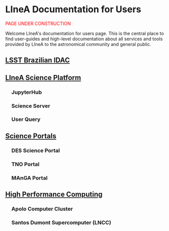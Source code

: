 # LIneA Documentation for Users

<font color=red> PAGE UNDER CONSTRUCTION </font>

Welcome LIneA's documentation for users page. This is the central place to find user-guides and high-level documentation about all services and tools provided by LIneA to the astronomical community and general public.  

## [LSST Brazilian IDAC](idac.md)


## [LIneA Science Platform](lsp.md)

### &nbsp;&nbsp;&nbsp;&nbsp; JupyterHub

### &nbsp;&nbsp;&nbsp;&nbsp; Science Server

### &nbsp;&nbsp;&nbsp;&nbsp; User Query

## [Science Portals](sci_portals.md)

### &nbsp;&nbsp;&nbsp;&nbsp; DES Science Portal

### &nbsp;&nbsp;&nbsp;&nbsp; TNO Portal

### &nbsp;&nbsp;&nbsp;&nbsp; MAnGA Portal

## [High Performance Computing](hpc.md)

### &nbsp;&nbsp;&nbsp;&nbsp; Apolo Computer Cluster

### &nbsp;&nbsp;&nbsp;&nbsp; Santos Dumont Supercomputer (LNCC) 


